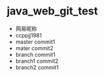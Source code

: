 # java_web_git_test
* 网易昵称
* ccppjj1981
* master commit1
* mater commit2
* branch commit1
* branch1 commit2
* branch2 commit1
